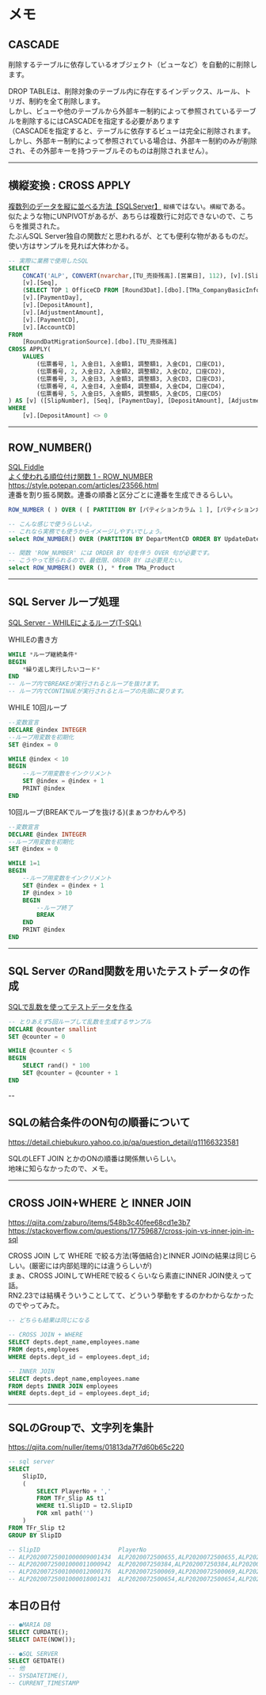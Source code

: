 # メモ

## CASCADE

削除するテーブルに依存しているオブジェクト（ビューなど）を自動的に削除します。  

DROP TABLEは、削除対象のテーブル内に存在するインデックス、ルール、トリガ、制約を全て削除します。  
しかし、ビューや他のテーブルから外部キー制約によって参照されているテーブルを削除するにはCASCADEを指定する必要があります  
（CASCADEを指定すると、テーブルに依存するビューは完全に削除されます。  
しかし、外部キー制約によって参照されている場合は、外部キー制約のみが削除され、その外部キーを持つテーブルそのものは削除されません）。  

---

## 横縦変換 : CROSS APPLY

[複数列のデータを縦に並べる方法【SQLServer】](https://qiita.com/sugarboooy/items/0750d0ccb83a2af4dc0e)
`縦横`ではない。`横縦`である。  
似たような物にUNPIVOTがあるが、あちらは複数行に対応できないので、こちらを推奨された。  
たぶんSQL Server独自の関数だと思われるが、とても便利な物があるものだ。  
使い方はサンプルを見れば大体わかる。  

``` SQL
-- 実際に業務で使用したSQL
SELECT
    CONCAT('ALP', CONVERT(nvarchar,[TU_売掛残高].[営業日], 112), [v].[SlipNumber]) AS [SettlementID],
    [v].[Seq],
    (SELECT TOP 1 OfficeCD FROM [Round3Dat].[dbo].[TMa_CompanyBasicInfo]) AS [OfficeCD],
    [v].[PaymentDay],
    [v].[DepositAmount],
    [v].[AdjustmentAmount],
    [v].[PaymentCD],
    [v].[AccountCD]
FROM
    [RoundDatMigrationSource].[dbo].[TU_売掛残高]
CROSS APPLY(
    VALUES
        (伝票番号, 1, 入金日1, 入金額1, 調整額1, 入金CD1, 口座CD1),
        (伝票番号, 2, 入金日2, 入金額2, 調整額2, 入金CD2, 口座CD2),
        (伝票番号, 3, 入金日3, 入金額3, 調整額3, 入金CD3, 口座CD3),
        (伝票番号, 4, 入金日4, 入金額4, 調整額4, 入金CD4, 口座CD4),
        (伝票番号, 5, 入金日5, 入金額5, 調整額5, 入金CD5, 口座CD5)
) AS [v] ([SlipNumber], [Seq], [PaymentDay], [DepositAmount], [AdjustmentAmount], [PaymentCD], [AccountCD])
WHERE
    [v].[DepositAmount] <> 0
```

---

## ROW_NUMBER()

[SQL Fiddle](http://sqlfiddle.com/#!18/7374f/71)  
[よく使われる順位付け関数 1 - ROW_NUMBER](https://sql55.com/t-sql/sql-server-built-in-ranking-function-1.php)  
<https://style.potepan.com/articles/23566.html>  
連番を割り振る関数。連番の順番と区分ごとに連番を生成できるらしい。  

``` SQL
ROW_NUMBER ( ) OVER ( [ PARTITION BY [パティションカラム 1 ], [パティションカラム 2], ... ] ORDER BY [ソートカラム 1], [ソートカラム 2], ...  )
```

``` SQL
-- こんな感じで使うらしいよ。
-- これなら実務でも使うからイメージしやすいでしょう。
select ROW_NUMBER() OVER (PARTITION BY DepartMentCD ORDER BY UpdateDateTime DESC), * from TMa_Product

-- 関数 'ROW_NUMBER' には ORDER BY 句を伴う OVER 句が必要です。
-- こうやって怒られるので、最低限、ORDER BY は必要見たい。
select ROW_NUMBER() OVER (), * from TMa_Product
```

---

## SQL Server ループ処理

[SQL Server - WHILEによるループ(T-SQL)](https://www.curict.com/item/bb/bb80194.html)  

WHILEの書き方  

``` SQL
WHILE *ループ継続条件*
BEGIN
    *繰り返し実行したいコード*
END
-- ループ内でBREAKEが実行されるとループを抜けます。
-- ループ内でCONTINUEが実行されるとループの先頭に戻ります。
```

WHILE 10回ループ

``` SQL
--変数宣言
DECLARE @index INTEGER
--ループ用変数を初期化
SET @index = 0

WHILE @index < 10
BEGIN
    --ループ用変数をインクリメント
    SET @index = @index + 1
    PRINT @index
END
```

10回ループ(BREAKでループを抜ける)(まぁつかわんやろ)  

``` SQL
--変数宣言
DECLARE @index INTEGER
--ループ用変数を初期化
SET @index = 0

WHILE 1=1
BEGIN
    --ループ用変数をインクリメント
    SET @index = @index + 1
    IF @index > 10
    BEGIN
        --ループ終了
        BREAK
    END
    PRINT @index
END
```

---

## SQL Server のRand関数を用いたテストデータの作成

[SQLで乱数を使ってテストデータを作る](https://nonbiri-dotnet.blogspot.com/2017/04/sql.html)

``` SQL
-- とりあえず5回ループして乱数を生成するサンプル
DECLARE @counter smallint
SET @counter = 0

WHILE @counter < 5
BEGIN
    SELECT rand() * 100
    SET @counter = @counter + 1
END
```

--

## SQLの結合条件のON句の順番について

<https://detail.chiebukuro.yahoo.co.jp/qa/question_detail/q11166323581>  

SQLのLEFT JOIN とかのONの順番は関係無いらしい。  
地味に知らなかったので、メモ。  

---

## CROSS JOIN+WHERE と INNER JOIN

<https://qiita.com/zaburo/items/548b3c40fee68cd1e3b7>  
<https://stackoverflow.com/questions/17759687/cross-join-vs-inner-join-in-sql>  

CROSS JOIN して WHERE で絞る方法(等価結合)とINNER JOINの結果は同じらしい。(厳密には内部処理的には違うらしいが)  
まぁ、CROSS JOINしてWHEREで絞るくらいなら素直にINNER JOIN使えって話。  
RN2.23では結構そういうことしてて、どういう挙動をするのかわからなかったのでやってみた。  

``` SQL
-- どちらも結果は同じになる

-- CROSS JOIN + WHERE
SELECT depts.dept_name,employees.name
FROM depts,employees
WHERE depts.dept_id = employees.dept_id;

-- INNER JOIN
SELECT depts.dept_name,employees.name
FROM depts INNER JOIN employees
WHERE depts.dept_id = employees.dept_id;
```

---

## SQLのGroupで、文字列を集計

<https://qiita.com/nuller/items/01813da7f7d60b65c220>

``` SQL
-- sql server
SELECT
    SlipID,
    (
        SELECT PlayerNo + ','
        FROM TFr_Slip AS t1
        WHERE t1.SlipID = t2.SlipID 
        FOR xml path('')
    )
FROM TFr_Slip t2
GROUP BY SlipID

-- SlipID                      PlayerNo
-- ALP20200725001000009001434  ALP2020072500655,ALP2020072500655,ALP2020072500655,ALP2020072500655,
-- ALP20200725001000011000942  ALP202007250384,ALP202007250384,ALP202007250384,ALP202007250384,
-- ALP20200725001000012000176  ALP2020072500069,ALP2020072500069,ALP2020072500069,ALP2020072500069,ALP2020072500069,
-- ALP20200725001000018001431  ALP2020072500654,ALP2020072500654,ALP2020072500654,ALP2020072500654,ALP2020072500654,
```

## 本日の日付

``` SQL
-- ●MARIA DB
SELECT CURDATE();
SELECT DATE(NOW());

-- ●SQL SERVER
SELECT GETDATE()
-- 他
-- SYSDATETIME(),
-- CURRENT_TIMESTAMP
```

